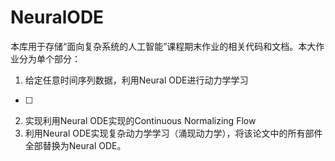# NeuralODE

本库用于存储“面向复杂系统的人工智能”课程期末作业的相关代码和文档。本大作业分为单个部分：

1. 给定任意时间序列数据，利用Neural ODE进行动力学学习
 - [ ] 


2. 实现利用Neural ODE实现的Continuous Normalizing Flow
3. 利用Neural ODE实现复杂动力学学习（涌现动力学），将该论文中的所有部件全部替换为Neural ODE。
